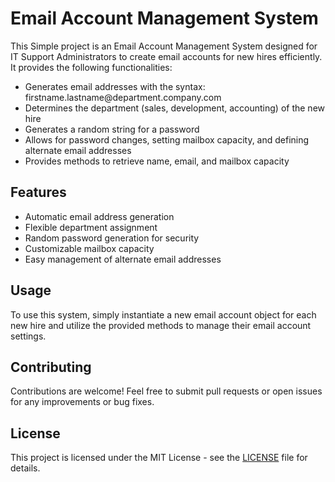 <!DOCTYPE html>
<html lang="en">
<head>
  <meta charset="UTF-8">
  <meta name="viewport" content="width=device-width, initial-scale=1.0">
  <title>Email Account Management System</title>
</head>
<body>
  <h1>Email Account Management System</h1>
  <p>This  Simple project is an Email Account Management System designed for IT Support Administrators to create email accounts for new hires efficiently. It provides the following functionalities:</p>
  <ul>
    <li>Generates email addresses with the syntax: firstname.lastname@department.company.com</li>
    <li>Determines the department (sales, development, accounting) of the new hire</li>
    <li>Generates a random string for a password</li>
    <li>Allows for password changes, setting mailbox capacity, and defining alternate email addresses</li>
    <li>Provides methods to retrieve name, email, and mailbox capacity</li>
  </ul>
  <h2>Features</h2>
  <ul>
    <li>Automatic email address generation</li>
    <li>Flexible department assignment</li>
    <li>Random password generation for security</li>
    <li>Customizable mailbox capacity</li>
    <li>Easy management of alternate email addresses</li>
  </ul>
  <h2>Usage</h2>
  <p>To use this system, simply instantiate a new email account object for each new hire and utilize the provided methods to manage their email account settings.</p>
  <h2>Contributing</h2>
  <p>Contributions are welcome! Feel free to submit pull requests or open issues for any improvements or bug fixes.</p>
  <h2>License</h2>
  <p>This project is licensed under the MIT License - see the <a href="LICENSE">LICENSE</a> file for details.</p>
</body>
</html>
